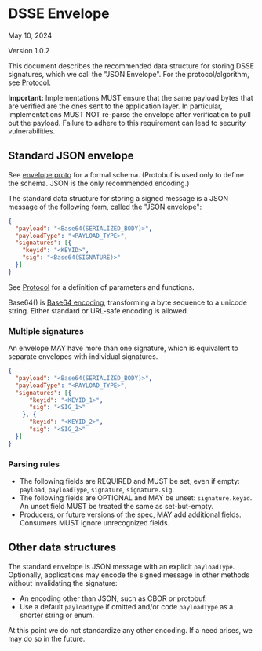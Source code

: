 # DSSE Envelope

May 10, 2024

Version 1.0.2

This document describes the recommended data structure for storing DSSE
signatures, which we call the "JSON Envelope". For the protocol/algorithm, see
[Protocol](protocol.md).

**Important:** Implementations MUST ensure that the same payload bytes that are
verified are the ones sent to the application layer. In particular,
implementations MUST NOT re-parse the envelope after verification to pull out
the payload. Failure to adhere to this requirement can lead to security
vulnerabilities.

## Standard JSON envelope

See [envelope.proto](envelope.proto) for a formal schema. (Protobuf is used only
to define the schema. JSON is the only recommended encoding.)

The standard data structure for storing a signed message is a JSON message of
the following form, called the "JSON envelope":

```json
{
  "payload": "<Base64(SERIALIZED_BODY)>",
  "payloadType": "<PAYLOAD_TYPE>",
  "signatures": [{
    "keyid": "<KEYID>",
    "sig": "<Base64(SIGNATURE)>"
  }]
}
```

See [Protocol](protocol.md) for a definition of parameters and functions.

Base64() is [Base64 encoding](https://tools.ietf.org/html/rfc4648), transforming
a byte sequence to a unicode string. Either standard or URL-safe encoding is
allowed.

### Multiple signatures

An envelope MAY have more than one signature, which is equivalent to separate
envelopes with individual signatures.

```json
{
  "payload": "<Base64(SERIALIZED_BODY)>",
  "payloadType": "<PAYLOAD_TYPE>",
  "signatures": [{
      "keyid": "<KEYID_1>",
      "sig": "<SIG_1>"
    }, {
      "keyid": "<KEYID_2>",
      "sig": "<SIG_2>"
  }]
}
```

### Parsing rules

*   The following fields are REQUIRED and MUST be set, even if empty: `payload`,
    `payloadType`, `signature`, `signature.sig`.
*   The following fields are OPTIONAL and MAY be unset: `signature.keyid`.
    An unset field MUST be treated the same as set-but-empty.
*   Producers, or future versions of the spec, MAY add additional fields.
    Consumers MUST ignore unrecognized fields.

## Other data structures

The standard envelope is JSON message with an explicit `payloadType`.
Optionally, applications may encode the signed message in other methods without
invalidating the signature:

-   An encoding other than JSON, such as CBOR or protobuf.
-   Use a default `payloadType` if omitted and/or code `payloadType` as a
    shorter string or enum.

At this point we do not standardize any other encoding. If a need arises, we may
do so in the future.
